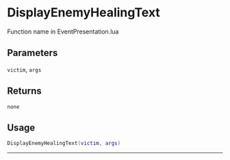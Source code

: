 # DisplayEnemyHealingText
Function name in EventPresentation.lua
## Parameters
`victim`, `args`
## Returns
`none`
## Usage
```lua
DisplayEnemyHealingText(victim, args)
```
---
